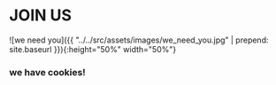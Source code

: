 
# JOIN US

![we need you]({{ "../../src/assets/images/we_need_you.jpg" | prepend: site.baseurl }}){:height="50%" width="50%"}

### we have cookies!

<!-- next-slide -->